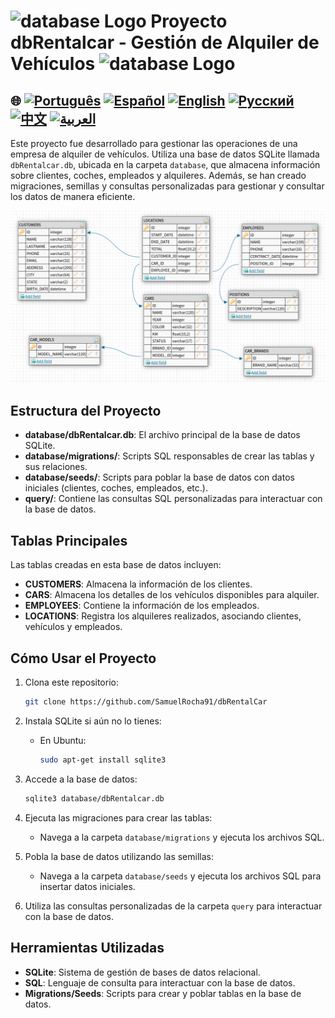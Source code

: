 # <img src="https://cdn.icon-icons.com/icons2/494/PNG/512/database_icon-icons.com_48316.png" alt="database Logo" width="52" height="30" /> Proyecto dbRentalcar - Gestión de Alquiler de Vehículos <img src="https://cdn.icon-icons.com/icons2/494/PNG/512/database_icon-icons.com_48316.png" alt="database Logo" width="52" height="30" />

## 🌐 [![Português](https://img.shields.io/badge/Português-green)](https://github.com/SamuelRocha91/dbRentalCar/blob/main/README.md) [![Español](https://img.shields.io/badge/Español-yellow)](https://github.com/SamuelRocha91/dbRentalCar/blob/main/README_es.md) [![English](https://img.shields.io/badge/English-blue)](https://github.com/SamuelRocha91/dbRentalCar/blob/main/README_en.md) [![Русский](https://img.shields.io/badge/Русский-lightgrey)](https://github.com/SamuelRocha91/dbRentalCar/blob/main/README_ru.md) [![中文](https://img.shields.io/badge/中文-red)](https://github.com/SamuelRocha91/dbRentalCar/blob/main/README_ch.md) [![العربية](https://img.shields.io/badge/العربية-orange)](https://github.com/SamuelRocha91/dbRentalCar/blob/main/README_ar.md)

Este proyecto fue desarrollado para gestionar las operaciones de una empresa de alquiler de vehículos. Utiliza una base de datos SQLite llamada `dbRentalcar.db`, ubicada en la carpeta `database`, que almacena información sobre clientes, coches, empleados y alquileres. Además, se han creado migraciones, semillas y consultas personalizadas para gestionar y consultar los datos de manera eficiente.

![Diagrama](./images/diagrama.png)

## Estructura del Proyecto

- **database/dbRentalcar.db**: El archivo principal de la base de datos SQLite.
- **database/migrations/**: Scripts SQL responsables de crear las tablas y sus relaciones.
- **database/seeds/**: Scripts para poblar la base de datos con datos iniciales (clientes, coches, empleados, etc.).
- **query/**: Contiene las consultas SQL personalizadas para interactuar con la base de datos.

## Tablas Principales

Las tablas creadas en esta base de datos incluyen:

- **CUSTOMERS**: Almacena la información de los clientes.
- **CARS**: Almacena los detalles de los vehículos disponibles para alquiler.
- **EMPLOYEES**: Contiene la información de los empleados.
- **LOCATIONS**: Registra los alquileres realizados, asociando clientes, vehículos y empleados.

## Cómo Usar el Proyecto

1. Clona este repositorio:
   ```bash
   git clone https://github.com/SamuelRocha91/dbRentalCar
   ```

2. Instala SQLite si aún no lo tienes:
   - En Ubuntu:
     ```bash
     sudo apt-get install sqlite3
     ```

3. Accede a la base de datos:
   ```bash
   sqlite3 database/dbRentalcar.db
   ```

4. Ejecuta las migraciones para crear las tablas:
   - Navega a la carpeta `database/migrations` y ejecuta los archivos SQL.

5. Pobla la base de datos utilizando las semillas:
   - Navega a la carpeta `database/seeds` y ejecuta los archivos SQL para insertar datos iniciales.

6. Utiliza las consultas personalizadas de la carpeta `query` para interactuar con la base de datos.

## Herramientas Utilizadas

- **SQLite**: Sistema de gestión de bases de datos relacional.
- **SQL**: Lenguaje de consulta para interactuar con la base de datos.
- **Migrations/Seeds**: Scripts para crear y poblar tablas en la base de datos.
